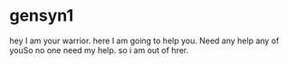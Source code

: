 # gensyn1
hey I am your warrior.
here I am going to help you.
Need any help any of youSo no one need my help.
so i am out of hrer.
